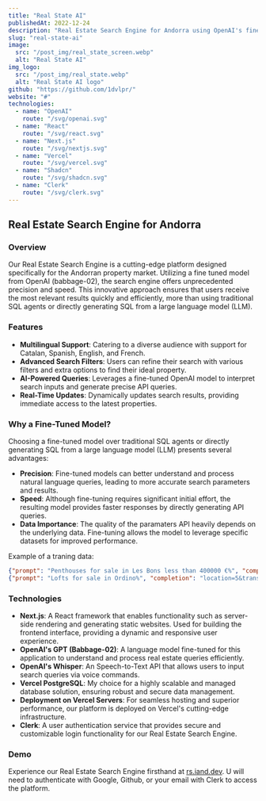 ```yaml
---
title: "Real State AI"
publishedAt: 2022-12-24
description: "Real Estate Search Engine for Andorra using OpenAI's finetuned model (Babbagge-02), Next.js, and Vercel. More efficient than using SQL agents or directly generating SQL from a large language model (LLM)."
slug: "real-state-ai"
image:
  src: "/post_img/real_state_screen.webp"
  alt: "Real State AI"
img_logo:
  src: "/post_img/real_state.webp"
  alt: "Real State AI logo"
github: "https://github.com/1dvlpr/"
website: "#"
technologies:
  - name: "OpenAI"
    route: "/svg/openai.svg"
  - name: "React"
    route: "/svg/react.svg"
  - name: "Next.js"
    route: "/svg/nextjs.svg"
  - name: "Vercel"
    route: "/svg/vercel.svg"
  - name: "Shadcn"
    route: "/svg/shadcn.svg"
  - name: "Clerk"
    route: "/svg/clerk.svg"
---
```


## Real Estate Search Engine for Andorra

### Overview

Our Real Estate Search Engine is a cutting-edge platform designed specifically for the Andorran property market. Utilizing a fine tuned model from OpenAI (babbage-02), the search engine offers unprecedented precision and speed. This innovative approach ensures that users receive the most relevant results quickly and efficiently, more than using traditional SQL agents or directly generating SQL from a large language model (LLM).

### Features

- **Multilingual Support**: Catering to a diverse audience with support for Catalan, Spanish, English, and French.
- **Advanced Search Filters**: Users can refine their search with various filters and extra options to find their ideal property.
- **AI-Powered Queries**: Leverages a fine-tuned OpenAI model to interpret search inputs and generate precise API queries.
- **Real-Time Updates**: Dynamically updates search results, providing immediate access to the latest properties.

### Why a Fine-Tuned Model?

Choosing a fine-tuned model over traditional SQL agents or directly generating SQL from a large language model (LLM) presents several advantages:

- **Precision**: Fine-tuned models can better understand and process natural language queries, leading to more accurate search parameters and results.
- **Speed**: Although fine-tuning requires significant initial effort, the resulting model provides faster responses by directly generating API queries.
- **Data Importance**: The quality of the paramaters API heavily depends on the underlying data. Fine-tuning allows the model to leverage specific datasets for improved performance.

Example of a traning data:

```json
{"prompt": "Penthouses for sale in Les Bons less than 400000 €%", "completion": "location=33&transaction_type=1&property_type=15&maxprice=400000%"}
{"prompt": "Lofts for sale in Ordino%", "completion": "location=5&transaction_type=1&property_type=18%"}
```

### Technologies

- **Next.js**: A React framework that enables functionality such as server-side rendering and generating static websites. Used for building the frontend interface, providing a dynamic and responsive user experience.
- **OpenAI's GPT (Babbage-02)**: A language model fine-tuned for this application to understand and process real estate queries efficiently.
- **OpenAI's Whisper**: An Speech-to-Text API that allows users to input search queries via voice commands.
- **Vercel PostgreSQL**: My choice for a highly scalable and managed database solution, ensuring robust and secure data management.
- **Deployment on Vercel Servers**: For seamless hosting and superior performance, our platform is deployed on Vercel's cutting-edge infrastructure.
- **Clerk**: A user authentication service that provides secure and customizable login functionality for our Real Estate Search Engine.

### Demo

Experience our Real Estate Search Engine firsthand at [rs.iand.dev](https://rs.iand.dev). U will need to authenticate with Google, Github, or your email with Clerk to access the platform.
